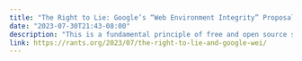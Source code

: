```yaml
---
title: "The Right to Lie: Google’s “Web Environment Integrity” Proposal is a Geyser of Badness Threatening to Swamp the Open Web."
date: "2023-07-30T21:43-08:00"
description: "This is a fundamental principle of free and open source software. The World Wide Web abides by this principle, although we don’t often think of it that way."
link: https://rants.org/2023/07/the-right-to-lie-and-google-wei/
---
```

